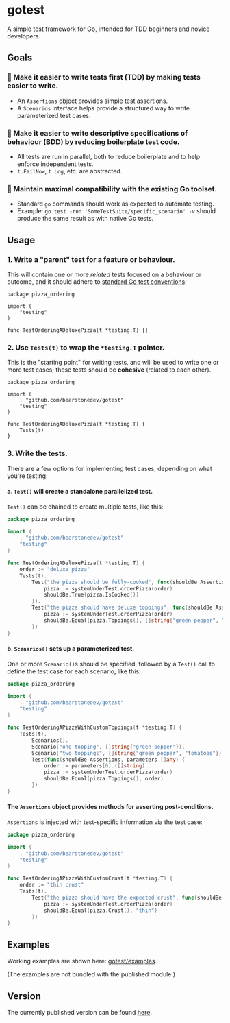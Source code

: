 # gotest

A simple test framework for Go, intended for TDD beginners and novice developers.

## Goals

### :rabbit2: Make it easier to write tests first (TDD) by making tests easier to write.

- An `Assertions` object provides simple test assertions.
- A `Scenarios` interface helps provide a structured way to write parameterized test cases.

### :memo: Make it easier to write descriptive specifications of behaviour (BDD) by reducing boilerplate test code.

- All tests are run in parallel, both to reduce boilerplate and to help enforce independent tests.
- `t.FailNow`, `t.Log`, etc. are abstracted.

### :children_crossing: Maintain maximal compatibility with the existing Go toolset.

- Standard `go` commands should work as expected to automate testing.
- Example: `go test -run 'SomeTestSuite/specific_scenario' -v` should produce the same result as with native Go tests.

## Usage

### 1. Write a "parent" test for a feature or behaviour.

This will contain one or more _related_ tests focused on a behaviour or outcome, and it should adhere
to [standard Go test conventions](https://pkg.go.dev/testing):

```golang
package pizza_ordering

import (
	"testing"
)

func TestOrderingADeluxePizza(t *testing.T) {}

```

### 2. Use `Tests(t)` to wrap the `*testing.T` pointer.

This is the "starting point" for writing tests, and will be used to write one or more test cases; these tests should be
__cohesive__ (related to each other).

```golang
package pizza_ordering

import (
	. "github.com/bearstonedev/gotest"
	"testing"
)

func TestOrderingADeluxePizza(t *testing.T) {
	Tests(t)
}

```

### 3. Write the tests.

There are a few options for implementing test cases, depending on what you're testing:

#### a. `Test()` will create a standalone parallelized test.

`Test()` can be chained to create multiple tests, like this:

```go
package pizza_ordering

import (
	. "github.com/bearstonedev/gotest"
	"testing"
)

func TestOrderingADeluxePizza(t *testing.T) {
	order := "deluxe pizza"
	Tests(t).
		Test("the pizza should be fully-cooked", func(shouldBe Assertions) {
			pizza := systemUnderTest.orderPizza(order)
			shouldBe.True(pizza.IsCooked())
		}).
		Test("the pizza should have deluxe toppings", func(shouldBe Assertions) {
			pizza := systemUnderTest.orderPizza(order)
			shouldBe.Equal(pizza.Toppings(), []string{"green pepper", "mushroom", "tomato"})
		})
}

```

#### b. `Scenarios()` sets up a parameterized test.

One or more `Scenario()`s should be specified, followed by a `Test()` call to define the test case for each scenario,
like this:

```go
package pizza_ordering

import (
	. "github.com/bearstonedev/gotest"
	"testing"
)

func TestOrderingAPizzaWithCustomToppings(t *testing.T) {
	Tests(t).
		Scenarios().
		Scenario("one topping", []string{"green pepper"}).
		Scenario("two toppings", []string{"green pepper", "tomatoes"}).
		Test(func(shouldBe Assertions, parameters []any) {
			order := parameters[0].([]string)
			pizza := systemUnderTest.orderPizza(order)
			shouldBe.Equal(pizza.Toppings(), order)
		})
}

```

#### The `Assertions` object provides methods for asserting post-conditions.

`Assertions` is injected with test-specific information via the test case:

```go
package pizza_ordering

import (
	. "github.com/bearstonedev/gotest"
	"testing"
)

func TestOrderingAPizzaWithCustomCrust(t *testing.T) {
	order := "thin crust"
	Tests(t).
		Test("the pizza should have the expected crust", func(shouldBe Assertions) {
			pizza := systemUnderTest.orderPizza(order)
			shouldBe.Equal(pizza.Crust(), "thin")
		})
}

```

## Examples

Working examples are shown here: [gotest/examples](examples/tests-example_test.go).

(The examples are not bundled with the published module.)

## Version

The currently published version can be found [here](publish-update/published.version).